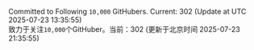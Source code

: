Committed to Following `10,000` GitHubers. Current: <!-- FOLLOWING_COUNT -->302<!-- FOLLOWING_COUNT --> (Update at UTC <!-- LAST_UPDATED -->2025-07-23 13:35:55<!-- LAST_UPDATED -->)<br>
致力于关注`10,000`个GitHuber。当前：<!-- FOLLOWING_COUNT -->302<!-- FOLLOWING_COUNT --> (更新于北京时间 <!-- LAST_UPDATED_CST -->2025-07-23 21:35:55<!-- LAST_UPDATED_CST -->)
